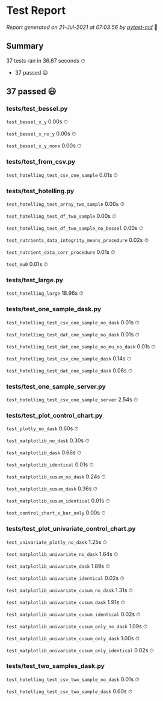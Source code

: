 # Test Report

*Report generated on 21-Jul-2021 at 07:03:56 by [pytest-md]* 📝

[pytest-md]: https://github.com/hackebrot/pytest-md

## Summary

37 tests ran in 36.67 seconds ⏱

- 37 passed 😃

## 37 passed 😃

### tests/test_bessel.py

`test_bessel_x_y` 0.00s ⏱

`test_bessel_x_no_y` 0.00s ⏱

`test_bessel_x_y_none` 0.00s ⏱

### tests/test_from_csv.py

`test_hotelling_test_csv_one_sample` 0.01s ⏱

### tests/test_hotelling.py

`test_hotelling_test_array_two_sample` 0.00s ⏱

`test_hotelling_test_df_two_sample` 0.00s ⏱

`test_hotelling_test_df_two_sample_no_bessel` 0.00s ⏱

`test_nutrients_data_integrity_means_procedure` 0.02s ⏱

`test_nutrient_data_corr_procedure` 0.01s ⏱

`test_mu0` 0.01s ⏱

### tests/test_large.py

`test_hotelling_large` 18.96s ⏱

### tests/test_one_sample_dask.py

`test_hotelling_test_csv_one_sample_no_dask` 0.01s ⏱

`test_hotelling_test_dat_one_sample_no_dask` 0.01s ⏱

`test_hotelling_test_dat_one_sample_no_mu_no_dask` 0.01s ⏱

`test_hotelling_test_csv_one_sample_dask` 0.14s ⏱

`test_hotelling_test_dat_one_sample_dask` 0.06s ⏱

### tests/test_one_sample_server.py

`test_hotelling_test_csv_one_sample_server` 2.54s ⏱

### tests/test_plot_control_chart.py

`test_plotly_no_dask` 0.60s ⏱

`test_matplotlib_no_dask` 0.30s ⏱

`test_matplotlib_dask` 0.66s ⏱

`test_matplotlib_identical` 0.01s ⏱

`test_matplotlib_cusum_no_dask` 0.24s ⏱

`test_matplotlib_cusum_dask` 0.36s ⏱

`test_matplotlib_cusum_identical` 0.01s ⏱

`test_control_chart_x_bar_only` 0.00s ⏱

### tests/test_plot_univariate_control_chart.py

`test_univariate_plotly_no_dask` 1.25s ⏱

`test_matplotlib_univariate_no_dask` 1.64s ⏱

`test_matplotlib_univariate_dask` 1.89s ⏱

`test_matplotlib_univariate_identical` 0.02s ⏱

`test_matplotlib_univariate_cusum_no_dask` 1.31s ⏱

`test_matplotlib_univariate_cusum_dask` 1.91s ⏱

`test_matplotlib_univariate_cusum_identical` 0.02s ⏱

`test_matplotlib_univariate_cusum_only_no_dask` 1.09s ⏱

`test_matplotlib_univariate_cusum_only_dask` 1.00s ⏱

`test_matplotlib_univariate_cusum_only_identical` 0.02s ⏱

### tests/test_two_samples_dask.py

`test_hotelling_test_csv_two_sample_no_dask` 0.01s ⏱

`test_hotelling_test_csv_two_sample_dask` 0.60s ⏱
